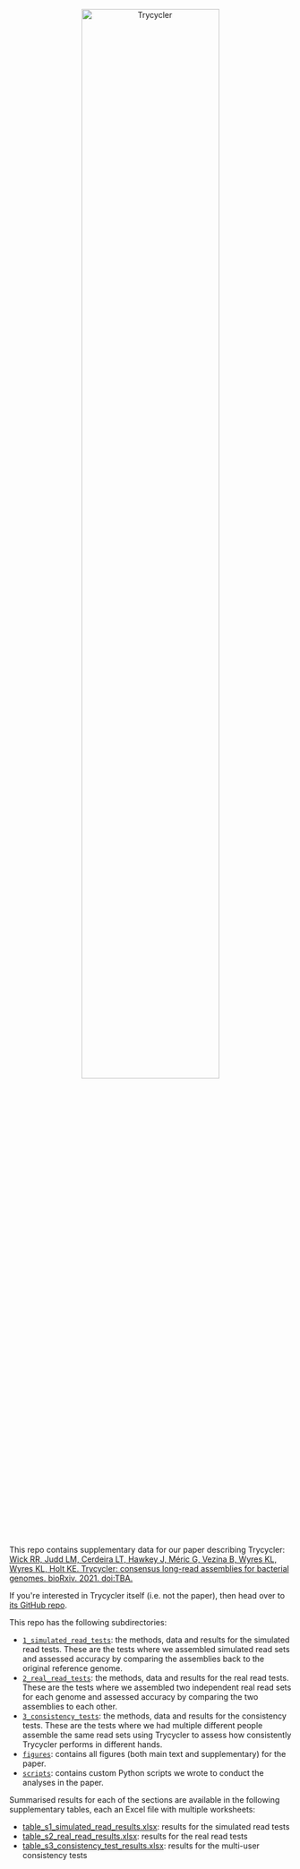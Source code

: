 <p align="center"><img src="https://github.com/rrwick/Trycycler/blob/main/images/logo.png" alt="Trycycler" width="70%"></p>

This repo contains supplementary data for our paper describing Trycycler: [Wick RR, Judd LM, Cerdeira LT, Hawkey J, Méric G, Vezina B, Wyres KL, Wyres KL, Holt KE. Trycycler: consensus long-read assemblies for bacterial genomes. bioRxiv. 2021. doi:TBA.](https://www.biorxiv.org/content/TBA)

If you're interested in Trycycler itself (i.e. not the paper), then head over to [its GitHub repo](https://github.com/rrwick/Trycycler).

This repo has the following subdirectories:
* [`1_simulated_read_tests`](1_simulated_read_tests): the methods, data and results for the simulated read tests. These are the tests where we assembled simulated read sets and assessed accuracy by comparing the assemblies back to the original reference genome.
* [`2_real_read_tests`](2_real_read_tests): the methods, data and results for the real read tests. These are the tests where we assembled two independent real read sets for each genome and assessed accuracy by comparing the two assemblies to each other.
* [`3_consistency_tests`](3_consistency_tests): the methods, data and results for the consistency tests. These are the tests where we had multiple different people assemble the same read sets using Trycycler to assess how consistently Trycycler performs in different hands.
* [`figures`](figures): contains all figures (both main text and supplementary) for the paper.
* [`scripts`](scripts): contains custom Python scripts we wrote to conduct the analyses in the paper.

Summarised results for each of the sections are available in the following supplementary tables, each an Excel file with multiple worksheets:
* [table_s1_simulated_read_results.xlsx](table_s1_simulated_read_results.xlsx): results for the simulated read tests
* [table_s2_real_read_results.xlsx](table_s2_real_read_results.xlsx): results for the real read tests
* [table_s3_consistency_test_results.xlsx](table_s3_consistency_test_results.xlsx): results for the multi-user consistency tests
